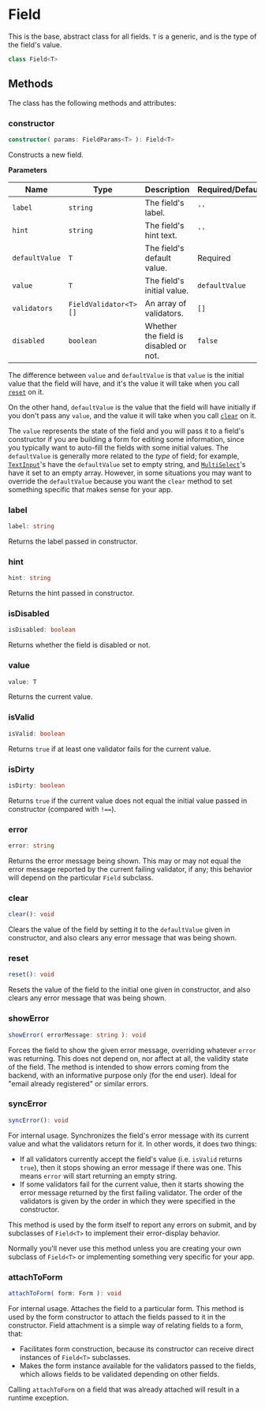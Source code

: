 # Field

This is the base, abstract class for all fields. `T` is a generic, and is the type of the field's value.

```ts
class Field<T>
```

## Methods

The class has the following methods and attributes:

### constructor

```ts
constructor( params: FieldParams<T> ): Field<T>
```

Constructs a new field.

**Parameters**

| Name | Type | Description | Required/Default |
| ---- | ---- | ----------- | ---------------------- | 
| `label` | `string` | The field's label. | `''` |
| `hint` | `string` | The field's hint text. | `''` |
| `defaultValue` | `T` | The field's default value. | Required |
| `value` | `T` | The field's initial value. | `defaultValue` |
| `validators` | `FieldValidator<T>[]` | An array of validators. | `[]` |
| `disabled` | `boolean` | Whether the field is disabled or not. | `false` |

The difference between `value` and `defaultValue` is that `value` is the initial value that the field will have, and it's the value it will take when you call [`reset`](#reset) on it.

On the other hand, `defaultValue` is the value that the field will have initially if you don't pass any `value`, and the value it will take when you call [`clear`](#clear) on it.

The `value` represents the state of the field and you will pass it to a field's constructor if you are building a form for editing some information, since you typically want to auto-fill the fields with some initial values. The `defaultValue` is generally more related to the *type* of field; for example, [`TextInput`](TextInput.md)'s have the `defaultValue` set to empty string, and [`MultiSelect`](multiSelect.md)'s have it set to an empty array. However, in some situations you may want to override the `defaultValue` because you want the `clear` method to set something specific that makes sense for your app.

### label

```ts
label: string
```

Returns the label passed in constructor.

### hint

```ts
hint: string
```

Returns the hint passed in constructor.

### isDisabled

```ts
isDisabled: boolean
```

Returns whether the field is disabled or not.

### value

```ts
value: T
```

Returns the current value.

### isValid

```ts
isValid: boolean
```

Returns `true` if at least one validator fails for the current value.

### isDirty

```ts
isDirty: boolean
```

Returns `true` if the current value does not equal the initial value passed in constructor (compared with `!==`).

### error

```ts
error: string
```

Returns the error message being shown. This may or may not equal the error message reported by the current failing validator, if any; this behavior will depend on the particular `Field` subclass.

### clear

```ts
clear(): void
```

Clears the value of the field by setting it to the `defaultValue` given in constructor, and also clears any error message that was being shown.

### reset

```ts
reset(): void
```

Resets the value of the field to the initial one given in constructor, and also clears any error message that was being shown.

### showError

```ts
showError( errorMessage: string ): void
```

Forces the field to show the given error message, overriding whatever `error` was returning. This does not depend on, nor affect at all, the validity state of the field. The method is intended to show errors coming from the backend, with an informative purpose only (for the end user). Ideal for "email already registered" or similar errors.

### syncError

```ts
syncError(): void
```

For internal usage. Synchronizes the field's error message with its current value and what the validators return for it. In other words, it does two things:
- If all validators currently accept the field's value (i.e. `isValid` returns `true`), then it stops showing an error message if there was one. This means `error` will start returning an empty string.
- If some validators fail for the current value, then it starts showing the error message returned by the first failing validator. The order of the validators is given by the order in which they were specified in the constructor.

This method is used by the form itself to report any errors on submit, and by subclasses of `Field<T>` to implement their error-display behavior.

Normally you'll never use this method unless you are creating your own subclass of `Field<T>` or implementing something very specific for your app.

### attachToForm

```ts
attachToForm( form: Form ): void
```

For internal usage. Attaches the field to a particular form. This method is used by the form constructor to attach the fields passed to it in the constructor. Field attachment is a simple way of relating fields to a form, that:
- Facilitates form construction, because its constructor can receive direct instances of `Field<T>` subclasses.
- Makes the form instance available for the validators passed to the fields, which allows fields to be validated depending on other fields.

Calling `attachToForm` on a field that was already attached will result in a runtime exception.
